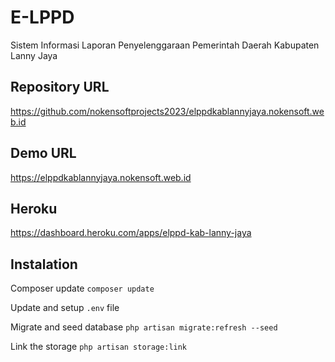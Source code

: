 # E-LPPD
Sistem Informasi Laporan Penyelenggaraan Pemerintah Daerah Kabupaten Lanny Jaya

## Repository URL
https://github.com/nokensoftprojects2023/elppdkablannyjaya.nokensoft.web.id

## Demo URL
https://elppdkablannyjaya.nokensoft.web.id

## Heroku
https://dashboard.heroku.com/apps/elppd-kab-lanny-jaya

## Instalation

Composer update
```composer update```

Update and setup ```.env``` file

Migrate and seed database
```php artisan migrate:refresh --seed```

Link the storage
```php artisan storage:link ```